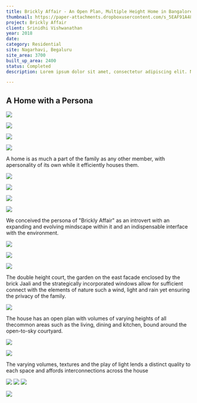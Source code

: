 ```yaml
---
title: Brickly Affair - An Open Plan, Multiple Height Home in Bangalore
thumbnail: https://paper-attachments.dropboxusercontent.com/s_5EAF91A48C2FF13DCA080F637C9DDD04B4757EC6FF4D541AE4D1E6DB46FE34CC_1729164696166_SIDE+FACADE.jpg
project: Brickly Affair
client: Srinidhi Vishwanathan
year: 2018
date:
category: Residential 
site: Nagarhavi, Begaluru
site_area: 3700
built_up_area: 2400
status: Completed
description: Lorem ipsum dolor sit amet, consectetur adipiscing elit. Nullam ultricies interdum tortor, sit amet gravida ipsum fermentum ut. Aenean sagittis metus justo, at vestibulum elit malesuada a. Suspendisse dictum, sapien eu tincidunt convallis, elit urna rhoncus leo, ac fermentum lorem libero in magna. Integer scelerisque odio et convallis faucibus.

---
```

## A Home with a Persona 

![](https://paper-attachments.dropboxusercontent.com/s_5EAF91A48C2FF13DCA080F637C9DDD04B4757EC6FF4D541AE4D1E6DB46FE34CC_1729164714970_LIVING.jpg)

![](https://paper-attachments.dropboxusercontent.com/s_5EAF91A48C2FF13DCA080F637C9DDD04B4757EC6FF4D541AE4D1E6DB46FE34CC_1729164724557_KIDS+BAY.jpg)

![](https://paper-attachments.dropboxusercontent.com/s_5EAF91A48C2FF13DCA080F637C9DDD04B4757EC6FF4D541AE4D1E6DB46FE34CC_1729164699027_EXTERIOR+VIEW+AT+TWILIGHT.jpg)

![](https://paper-attachments.dropboxusercontent.com/s_5EAF91A48C2FF13DCA080F637C9DDD04B4757EC6FF4D541AE4D1E6DB46FE34CC_1729164693141_AJ_09151.jpg)


A home is as much a part of the family as any other member, with apersonality of its own while it efficiently houses them. 

![](https://paper-attachments.dropboxusercontent.com/s_5EAF91A48C2FF13DCA080F637C9DDD04B4757EC6FF4D541AE4D1E6DB46FE34CC_1729164713506_STAIRCASE+LIBRARY.jpg)

![](https://paper-attachments.dropboxusercontent.com/s_5EAF91A48C2FF13DCA080F637C9DDD04B4757EC6FF4D541AE4D1E6DB46FE34CC_1729164722188_NOOK+OVERLOOKING+COURTYARD.jpg)



![](https://paper-attachments.dropboxusercontent.com/s_5EAF91A48C2FF13DCA080F637C9DDD04B4757EC6FF4D541AE4D1E6DB46FE34CC_1729164721259_AJ_09330.jpg)

![](https://paper-attachments.dropboxusercontent.com/s_5EAF91A48C2FF13DCA080F637C9DDD04B4757EC6FF4D541AE4D1E6DB46FE34CC_1729164730485_DINING+COURT.jpg)


We conceived the persona of "Brickly Affair" as an introvert with an expanding and evolving mindscape within it and an indispensable interface with the environment. 

![](https://paper-attachments.dropboxusercontent.com/s_5EAF91A48C2FF13DCA080F637C9DDD04B4757EC6FF4D541AE4D1E6DB46FE34CC_1729164723147_KIDS+BEDROOM.jpg)



![](https://paper-attachments.dropboxusercontent.com/s_5EAF91A48C2FF13DCA080F637C9DDD04B4757EC6FF4D541AE4D1E6DB46FE34CC_1729164717707_AJ_09336.jpg)

![](https://paper-attachments.dropboxusercontent.com/s_5EAF91A48C2FF13DCA080F637C9DDD04B4757EC6FF4D541AE4D1E6DB46FE34CC_1729164728379_COUTYARD.jpg)


The double height court, the garden on the east facade enclosed by the brick Jaali and the strategically incorporated windows allow for sufficient connect with the elements of nature such a wind, light and rain yet ensuring the privacy of the family. 

![](https://paper-attachments.dropboxusercontent.com/s_5EAF91A48C2FF13DCA080F637C9DDD04B4757EC6FF4D541AE4D1E6DB46FE34CC_1729164726062_SWING+VIEW.jpg)


The house has an open plan with volumes of varying heights of all thecommon areas such as the living, dining and kitchen, bound around the open-to-sky courtyard. 

![](https://paper-attachments.dropboxusercontent.com/s_5EAF91A48C2FF13DCA080F637C9DDD04B4757EC6FF4D541AE4D1E6DB46FE34CC_1729164709506_BA+BEDROOM+WINDOW.jpg)

![](https://paper-attachments.dropboxusercontent.com/s_5EAF91A48C2FF13DCA080F637C9DDD04B4757EC6FF4D541AE4D1E6DB46FE34CC_1729164711046_DINING+KITCHEN.jpg)


The varying volumes, textures and the play of light lends a distinct quality to each space and affords interconnections across the house


![](https://paper-attachments.dropboxusercontent.com/s_5EAF91A48C2FF13DCA080F637C9DDD04B4757EC6FF4D541AE4D1E6DB46FE34CC_1729164867102_BRICKLY+AFFAIR+FIRST+FLOOR+PLAN.jpg)
![](https://paper-attachments.dropboxusercontent.com/s_5EAF91A48C2FF13DCA080F637C9DDD04B4757EC6FF4D541AE4D1E6DB46FE34CC_1729164866823_BRICKLY+AFFAIR+GROUND+FLOOR+PLAN.jpg)
![](https://paper-attachments.dropboxusercontent.com/s_5EAF91A48C2FF13DCA080F637C9DDD04B4757EC6FF4D541AE4D1E6DB46FE34CC_1729164867407_BRICKLY+AFFAIR+SECOND+FLOOR+PLAN.jpg)

![](https://paper-attachments.dropboxusercontent.com/s_5EAF91A48C2FF13DCA080F637C9DDD04B4757EC6FF4D541AE4D1E6DB46FE34CC_1729164720326_FACADE+02.jpg)


